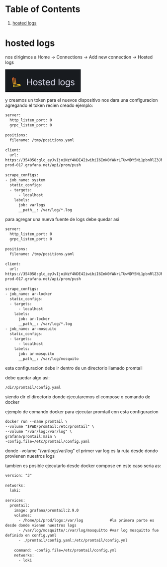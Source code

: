 
# Table of Contents

1.  [hosted logs](#org66f9dd3)


<a id="org66f9dd3"></a>

# hosted logs

nos dirigimos a Home -> Connections -> Add new connection -> Hosted logs

![img](asset/1.png)

y creamos un token para el nuevos dispositivo nos dara una
configuracion agregando el token recien creado ejemplo:

    
    server:
      http_listen_port: 0
      grpc_listen_port: 0
    
    positions:
      filename: /tmp/positions.yaml
    
    client:
      url: https://354058:glc_eyJvIjoiNzY4NDE4IiwibiI6InN0YWNrLTUwNDY5Ni1pbnRlZ3JhdGlvbi1hcnR1cml0byIsImsiOiIzY2ZNWjVoOHY0MjF2M3NaNTZxbjZQdWwiLCJtIjp7InIiOiJ1cyJ9fQ==@logs-prod-017.grafana.net/api/prom/push
    
    scrape_configs:
    - job_name: system
      static_configs:
      - targets:
          - localhost
        labels:
          job: varlogs
          __path__: /var/log/*.log

para agregar una nueva fuente de logs debe quedar asi

    server:
      http_listen_port: 0
      grpc_listen_port: 0
    
    positions:
      filename: /tmp/positions.yaml
    
    client:
      url: https://354058:glc_eyJvIjoiNzY4NDE4IiwibiI6InN0YWNrLTUwNDY5Ni1pbnRlZ3JhdGlvbi1hcnR1cml0byIsImsiOiIzY2ZNWjVoOHY0MjF2M3NaNTZxbjZQdWwiLCJtIjp7InIiOiJ1cyJ9fQ==@logs-prod-017.grafana.net/api/prom/push
    
    scrape_configs:
    - job_name: ar-locker
      static_configs:
      - targets:
          - localhost
        labels:
          job: ar-locker
          __path__: /var/log/*.log
    - job_name: ar-mosquito
      static_configs:
      - targets:
          - localhost
        labels:
          job: ar-mosquito
          __path__: /var/log/mosquito 

esta configuracion debe ir dentro de un directorio llamado promtail

debe quedar algo asi:

    /dir/promtail/config.yaml

siendo dir el directorio donde ejecutaremos el compose o comando de docker

ejemplo de comando docker para ejecutar promtail con esta configuracion

    
    docker run --name promtail \
    --volume "$PWD/promtail:/etc/promtail" \
    --volume "/var/log:/var/log" \
    grafana/promtail:main \
    -config.file=/etc/promtail/config.yaml

donde  &#x2013;volume "/var/log:/var/log"   el primer var log es la ruta desde dondo provienen nuestros logs

tambien es posible ejecutarlo desde docker compose en este caso
seria as:

    version: "3"
    
    networks:
      loki:
    
    services:
      promtail:
        image: grafana/promtail:2.9.0
        volumes:
          - /home/pi/prod/logs:/var/log            #la primera parte es desde donde vienen nuestros logs
          - /var/log/mosquitto/:/var/log/mosquitto #var log mosquitto fue definido en config.yaml
          - ./promtail/config.yaml:/etc/promtail/config.yml
    
        command: -config.file=/etc/promtail/config.yml
        networks:
          - loki

